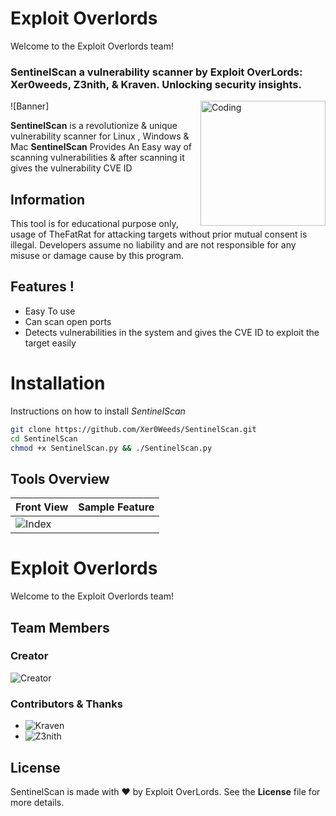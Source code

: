 # Exploit Overlords

Welcome to the Exploit Overlords team!



### SentinelScan a vulnerability scanner by Exploit OverLords: Xer0weeds, Z3nith, & Kraven. Unlocking security insights.

![Banner]<img align="right" alt="Coding" width="200" src="https://drive.google.com/file/d/1h2sfUeDWDHxvA_akCQ-lU1nSbMxt_3K4/view?usp=drive_link">

**SentinelScan** is a revolutionize & unique vulnerability scanner for Linux , Windows & Mac **SentinelScan** Provides An Easy way of scanning vulnerabilities & after scanning it gives the vulnerability CVE ID 
 
 ## Information
 This tool is for educational purpose only, usage of TheFatRat for attacking targets without prior mutual consent is illegal.
Developers assume no liability and are not responsible for any misuse or damage cause by this program.

 ## Features !
 - Easy To use
 - Can scan open ports
 - Detects vulnerabilities in the system and gives the CVE ID 
   to exploit the target easily

# Installation
Instructions on how to install *SentinelScan*
```bash
git clone https://github.com/Xer0Weeds/SentinelScan.git
cd SentinelScan
chmod +x SentinelScan.py && ./SentinelScan.py
```

## Tools Overview
| Front View | Sample Feature	|
| ------------  | ------------ |
|![Index](https://drive.google.com/file/d/1Fq6ESyVeGlP87NEfIF482DItMnUU80RH/view?usp=drive_link)


# Exploit Overlords

Welcome to the Exploit Overlords team!

## Team Members

### Creator
![Creator](https://drive.google.com/file/d/1eQ-OOybRfs6pIyBWi0-gvXgoi-FdqgrP/view?usp=drive_link)

### Contributors & Thanks
- ![Kraven](https://drive.google.com/file/d/1t0oB1oBU8I_JmRL8d3RSENgvZ6jSUKn9/view?usp=drive_link)
- ![Z3nith](https://drive.google.com/file/d/1t0oB1oBU8I_JmRL8d3RSENgvZ6jSUKn9/view?usp=drive_link)


## License
SentinelScan is made with ❤️ by Exploit OverLords. See the **License** file for more details.


